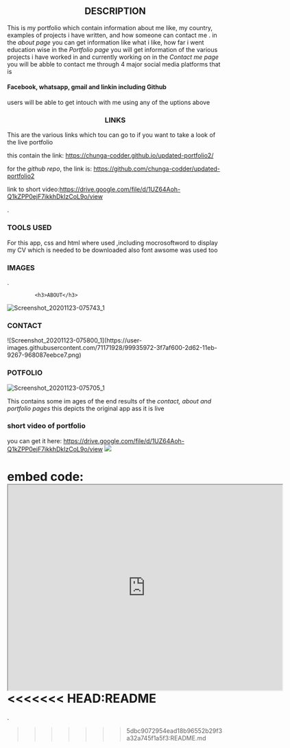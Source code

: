 
<h2 style="text-align:center">DESCRIPTION</h2>
This is my portfolio which contain information about me like,
my country, examples of projects i have written, and how someone can contact me .
in the <i>about page</i> you can get information like what i like, how far i went education wise
in the <i>Portfolio page</i> you will get information of the various projects i have worked in and currently working on
in the <i>Contact me page</i> you will be abble to contact me through 4 major social media platforms that is 
<h4>Facebook, whatsapp, gmail and linkin including Github </h4>
users will be able to get intouch with me using any of the uptions above

<h3 style="text-align:center">LINKS</h3>
This are the various links which tou can go to if you want to take a look of the live portfolio


this contain the link: 
https://chunga-codder.github.io/updated-portfolio2/

for the <i>github repo</i>, the link is:
https://github.com/chunga-codder/updated-portfolio2 


link to short video:https://drive.google.com/file/d/1UZ64Aoh-Q1kZPP0ejF7ikkhDkIzCoL9o/view

.


<h3>TOOLS USED</h3>
For this app, css and html where used ,including mocrosoftword to display my CV which is needed to be downloaded 
also font awsome was used too

<h3>IMAGES</h3>. 
 
             <h3>ABOUT</h3>         
                    

![Screenshot_20201123-075743_1](https://user-images.githubusercontent.com/71171928/99935969-3db13280-2d62-11eb-9643-269984c59eae.png)
                
<h3>CONTACT</h3>
![Screenshot_20201123-075800_1](https://user-images.githubusercontent.com/71171928/99935972-3f7af600-2d62-11eb-9267-968087eebce7.png)
                 <h3>POTFOLIO</h3>

![Screenshot_20201123-075705_1](https://user-images.githubusercontent.com/71171928/99935974-40138c80-2d62-11eb-876b-6b3df7d0b646.png)


This contains some im ages of the end results of the <i>contact, about and portfolio pages</i>
this depicts the original app ass it is live

<h3>short video of portfolio</h3>

you can get it here:
https://drive.google.com/file/d/1UZ64Aoh-Q1kZPP0ejF7ikkhDkIzCoL9o/view
<img src="./assets\Images\Untitled_ Nov 22, 2020 11_48 AM.gif">


embed code: <iframe src="https://drive.google.com/file/d/1UZ64Aoh-Q1kZPP0ejF7ikkhDkIzCoL9o/preview" width="640" height="480"></iframe>
<<<<<<< HEAD:README
=======
.
>>>>>>> 5dbc9072954ead18b96552b29f3a32a745f1a5f3:README.md
